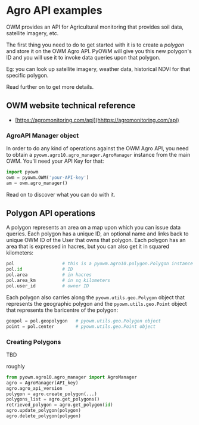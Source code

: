 # Agro API examples

OWM provides an API for Agricultural monitoring that provides soil data, satellite imagery, etc.

The first thing you need to do to get started with it is to create a *polygon* and store it on the OWM Agro API.
PyOWM will give you this new polygon's ID and you will use it to invoke data queries upon that polygon.

Eg: you can look up satellite imagery, weather data, historical NDVI for that specific polygon.

Read further on to get more details.


## OWM website technical reference
 - [https://agromonitoring.com/api](hhttps://agromonitoring.com/api)


### AgroAPI Manager object

In order to do any kind of operations against the OWM Agro API, you need to obtain a `pyowm.agro10.agro_manager.AgroManager`
instance from the main OWM. You'll need your API Key for that:

```python
import pyowm
owm = pyowm.OWM('your-API-key')
am = owm.agro_manager()
```

Read on to discover what you can do with it.


## Polygon API operations

A polygon represents an area on a map upon which you can issue data queries. Each polygon has a unique ID, an optional
name and links back to unique OWM ID of the User that owns that polygon. Each polygon has an area that is expressed 
in hacres, but you can also get it in squared kilometers:

```python
pol                  # this is a pyowm.agro10.polygon.Polygon instance
pol.id               # ID
pol.area             # in hacres
pol.area_km          # in sq kilometers
pol.user_id          # owner ID
```

Each polygon also carries along the `pyowm.utils.geo.Polygon` object that represents the geographic polygon and the
`pyowm.utils.geo.Point` object that represents the baricentre of the polygon:

```python
geopol = pol.geopolygon   # pyowm.utils.geo.Polygon object
point = pol.center        # pyowm.utils.geo.Point object
```

### Creating Polygons
TBD



roughly

```python
from pyowm.agro10.agro_manager import AgroManager
agro = AgroManager(API_key)
agro.agro_api_version
polygon = agro.create_polygon(...)
polygons_list = agro.get_polygons()
retrieved_polygon = agro.get_polygon(id)
agro.update_polygon(polygon)
agro.delete_polygon(polygon)
```